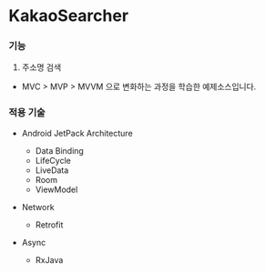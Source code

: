 # KakaoSearcher

### 기능
1. 주소명 검색
- MVC > MVP > MVVM 으로 변화하는 과정을 학습한 예제소스입니다.


### 적용 기술
- Android JetPack Architecture
  - Data Binding
  - LifeCycle
  - LiveData
  - Room
  - ViewModel
  
- Network
  - Retrofit
  
- Async
  - RxJava
